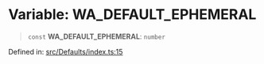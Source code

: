 # Variable: WA\_DEFAULT\_EPHEMERAL

> `const` **WA\_DEFAULT\_EPHEMERAL**: `number`

Defined in: [src/Defaults/index.ts:15](https://github.com/Fokusdotid/Baileys/blob/abcb8d9f2160683543784d4a7641ec0f8c55ed7e/src/Defaults/index.ts#L15)
